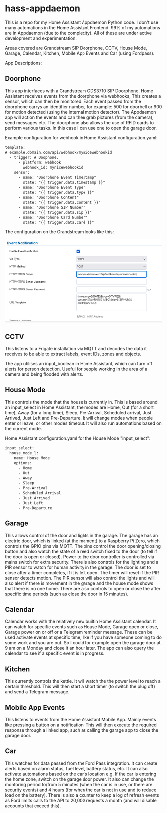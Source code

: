 # hass-appdaemon
This is a repo for my Home Assistant Appdaemon Python code.
I don't use many automations in the Home Assistant Frontend. 99% of my automations are in Appdaemon (due to the complexity).
All of these are under active development and experimentation.

Areas covered are Grandstream SIP Doorphone, CCTV, House Mode, Garage, Calendar, Kitchen, Mobile App Events and Car (using Fordpass).

App Descriptions:


## Doorphone

This app interfaces with a Grandstream GDS3710 SIP Doorphone. Home Assistant receives events from the doorphone via webhooks, This creates a sensor, which can then be monitored. Each event passed from the doorphone carrys an identifier number, for example: 500 for doorbell or 900 for motion detected (using the internal motion detector). The Appdaemon app will action the events and can then grab pictures (from the camera), send messages etc. The doorphone also allows the use of RFID cards to perform various tasks. In this case I can use one to open the garage door.

Example configuration for webhook in Home Assistant configuration.yaml:

```
template:
# example.domain.com/api/webhook/mynicewebhookid
  - trigger: # Doophone.
      - platform: webhook
        webhook_id: mynicewebhookid
    sensor:
      - name: "Doorphone Event Timestamp"
        state: "{{ trigger.data.timestamp }}"
      - name: "Doorphone Event Type"
        state: "{{ trigger.data.type }}"
      - name: "Doorphone Content"
        state: "{{ trigger.data.content }}"
      - name: "Doorphone SIP Number"
        state: "{{ trigger.data.sip }}"
      - name: "Doorphone Card Number"
        state: "{{ trigger.data.card }}"
```

The configuration on the Grandstream looks like this:

<img src="./GDS-Webhook-config.PNG"/>


## CCTV

This listens to a Frigate installation via MQTT and decodes the data it receives to be able to extract labels, event IDs, zones and objects.

The app utilises an input_boolean in Home Assistant, which can turn off alerts for person detection. Useful for people working in the area of a camera and being flooded with alerts.


## House Mode

This controls the mode that the house is currently in. This is based around an input_select in Home Assistant, the modes are Home, Out (for a short time), Away (for a long time), Sleep, Pre-Arrival, Scheduled arrival, Just Arrived, Just Left and Pre-Departure. It will change modes when people enter or leave, or other modes timeout. It will also run automations based on the current mode.

Home Assistant configuration.yaml for the House Mode "input_select":

```
input_select:
  house_mode_l:
    name: House Mode
    options:
      - Home
      - Out
      - Away
      - Sleep
      - Pre-Arrival
      - Scheduled Arrival
      - Just Arrived
      - Just Left
      - Pre-Departure
```


## Garage

This allows control of the door and lights in the garage. The garage has an electric door, which is linked (at the moment) to a Raspberry Pi Zero, which controls the GPIO pins via MQTT. The pins control the door opening/closing button and also watch the state of a reed switch fixed to the door (to tell if the door is open or closed). Power to the door controller is controlled via mains switch for extra security. There is also controls for the lighting and a PIR sensor to watch for human activity in the garage. The door is set to close after a timer completes, if it is left open. The timer will reset if the PIR sensor detects motion. The PIR sensor will also control the lights and will also alert if there is movement in the garage and the house mode shows that there is no one home. There are also controls to open or close the after specific time periods (such as close the door in 15 minutes).


## Calendar

Calendar works with the relatively new builtin Home Assistant calendar. It can watch for specific events such as House Mode, Garage open or close, Garage power on or off or a Telegram reminder message. These can be used activate events at specific time, like if you have someone coming to do some work and you are out. So I could for example open the garage door at 9 am on a Monday and close it an hour later. The app can also query the calendar to see if a specific event is in progress.


## Kitchen

This currently controls the kettle. It will watch the the power level to reach a certain threshold. This will then start a short timer (to switch the plug off) and send a Telegram message.


## Mobile App Events

This listens to events from the Home Assistant Mobile App. Mainly events like pressing a button on a notification. This will then execute the required response through a linked app, such as calling the garage app to close the garage door.


## Car

This watches for data passed from the Ford Pass integration. It can create alerts based on alarm status, fuel level, battery status, etc. It can also activate automations based on the car's location e.g. If the car is entering the home zone, switch on the garage door power. It also can change the montoring period to/from 5 minutes (when the car is in use, or there are security events) and 4 hours (for when the car is not in use and to reduce load on the battery). There is also a counter to keep a log of refresh events as Ford limits calls to the API to 20,000 requests a month (and will disable accounts that exceed this).

